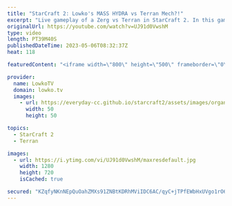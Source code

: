 ```yaml
---
title: "StarCraft 2: Lowko's MASS HYDRA vs Terran Mech?!"
excerpt: "Live gameplay of a Zerg vs Terran in StarCraft 2. In this game Lowko faces off against a Terran who decides to play Battle Mech into Ghost Mech. Support my work: https://patreon.com/lowkotv Lowko Merch: https://lowko.shop  00:00 The StarCraft 2 Forums 02:49 Live Game of Zerg vs Terran 24:14 Game analysis"
originalUrl: https://youtube.com/watch?v=UJ91d0VwshM
type: video
length: PT39M40S
publishedDateTime: 2023-05-06T08:32:37Z
heat: 118

featuredContent: "<iframe width=\"800\" height=\"500\" frameborder=\"0\" src=\"https://www.youtube.com/embed/UJ91d0VwshM\" allow=\"accelerometer; autoplay; encrypted-media; gyroscope; picture-in-picture\" allowfullscreen></iframe>"

provider:
  name: LowkoTV
  domain: lowko.tv
  images:
    - url: https://everyday-cc.github.io/starcraft2/assets/images/organizations/lowko.tv-50x50.jpg
      width: 50
      height: 50

topics:
  - StarCraft 2
  - Terran

images:
  - url: https://i.ytimg.com/vi/UJ91d0VwshM/maxresdefault.jpg
    width: 1280
    height: 720
    isCached: true

secured: "KZqfyNKnNEpQuOahZMXs91ZNBtKDRhMViIDC6AC/qyC+jTPfEWbHxUVgo1rO6InmX9+HB+gL38+/2KttpLwKMmRT1Q33kPR20BJYh7yYUBsgKPzDGmYLFhH1KMpGGoWg5aMerXMiXtv6LwSuzTzX/51M1sPl1Ce4NiWToez50WKhOa9KVvpEooIQ1M+pTtTmgtOnufAhOQKLt9yxZ8q0tbeyJT7j7EVhWkYqEer/z/Zjxk7M3ivrYhvZfVKaP+civeM2VXqTurZ7hP2kDQRCU6BU4ZGGagPaUpdMCMkycQLXXoccIIdWBDH2i8uuwl7L+XDu9IqeX92jUBYS/w9VllN2wTYn8/iT2eZOzs640YyLx2P3KwiZMTy6qJASEzteddgTNB67pYoML5N+6Wxjhg==;S8Cmg30gOp85D6AOVn30Ww=="
---
```


